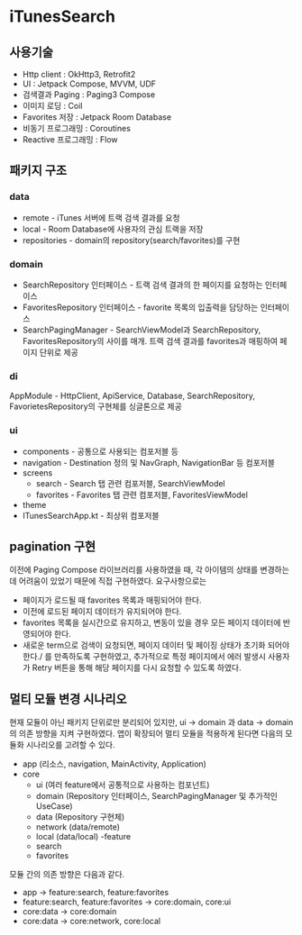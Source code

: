 # iTunesSearch

## 사용기술

- Http client : OkHttp3, Retrofit2
- UI : Jetpack Compose, MVVM, UDF
- 검색결과 Paging : Paging3 Compose
- 이미지 로딩 : Coil
- Favorites 저장 : Jetpack Room Database
- 비동기 프로그래밍 : Coroutines
- Reactive 프로그래밍 : Flow

## 패키지 구조

### data

- remote - iTunes 서버에 트랙 검색 결과를 요청
- local - Room Database에 사용자의 관심 트랙을 저장
- repositories - domain의 repository(search/favorites)를 구현

### domain
- SearchRepository 인터페이스 - 트랙 검색 결과의 한 페이지를 요청하는 인터페이스
- FavoritesRepository 인터페이스 - favorite 목록의 입출력을 담당하는 인터페이스
- SearchPagingManager - SearchViewModel과 SearchRepository, FavoritesRepository의 사이를 매개.
트랙 검색 결과를 favorites과 매핑하여 페이지 단위로 제공

### di

AppModule - HttpClient, ApiService, Database, SearchRepository, FavorietesRepository의 구현체를 싱글톤으로 제공

### ui

- components - 공통으로 사용되는 컴포저블 등
- navigation - Destination 정의 및 NavGraph, NavigationBar 등 컴포저블
- screens
  - search - Search 탭 관련 컴포저블, SearchViewModel
  - favorites - Favorites 탭 관련 컴포저블, FavoritesViewModel
- theme
- ITunesSearchApp.kt - 최상위 컴포저블

## pagination 구현

이전에 Paging Compose 라이브러리를 사용하였을 때, 각 아이템의 상태를 변경하는데 어려움이 있었기 때문에 직접 구현하였다.
요구사항으로는 
- 페이지가 로드될 때 favorites 목록과 매핑되어야 한다.
- 이전에 로드된 페이지 데이터가 유지되어야 한다.
- favorites 목록을 실시간으로 유지하고, 변동이 있을 경우 모든 페이지 데이터에 반영되어야 한다.
- 새로운 term으로 검색이 요청되면, 페이지 데이터 및 페이징 상태가 초기화 되어야 한다./
를 만족하도록 구현하였고, 
추가적으로 특정 페이지에서 에러 발생시 사용자가 Retry 버튼을 통해 해당 페이지를 다시 요청할 수 있도록 하였다.

## 멀티 모듈 변경 시나리오
현재 모듈이 아닌 패키지 단위로만 분리되어 있지만, ui &rarr; domain 과 data &rarr; domain 의 의존 방향을 지켜 구현하였다.
앱이 확장되어 멀티 모듈을 적용하게 된다면 다음의 모듈화 시나리오를 고려할 수 있다.
- app (리소스, navigation, MainActivity, Application)
- core 
  - ui (여러 feature에서 공통적으로 사용하는 컴포넌트)
  - domain (Repository 인터페이스, SearchPagingManager 및 추가적인 UseCase)
  - data (Repository 구현체)
  - network (data/remote)
  - local (data/local)
-feature
  - search
  - favorites

모듈 간의 의존 방향은 다음과 같다.
- app &rarr; feature:search, feature:favorites
- feature:search, feature:favorites &rarr; core:domain, core:ui
- core:data &rarr; core:domain
- core:data &rarr; core:network, core:local


